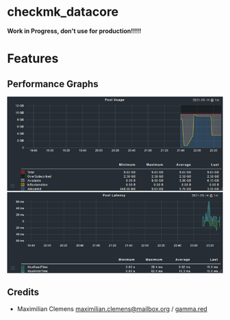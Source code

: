 # checkmk_datacore
**Work in Progress, don't use for production!!!!!**

# Features
## Performance Graphs
![Image of Pool Usage Graph](https://raw.githubusercontent.com/MaximilianClemens/checkmk_datacore/main/.github/images/graph-pool-usage.png)
![Image of Pool Latency Graph](https://raw.githubusercontent.com/MaximilianClemens/checkmk_datacore/main/.github/images/graph-pool-latency.png)

## Credits
* Maximilian Clemens <maximilian.clemens@mailbox.org> / [gamma.red](https://gamma.red/)